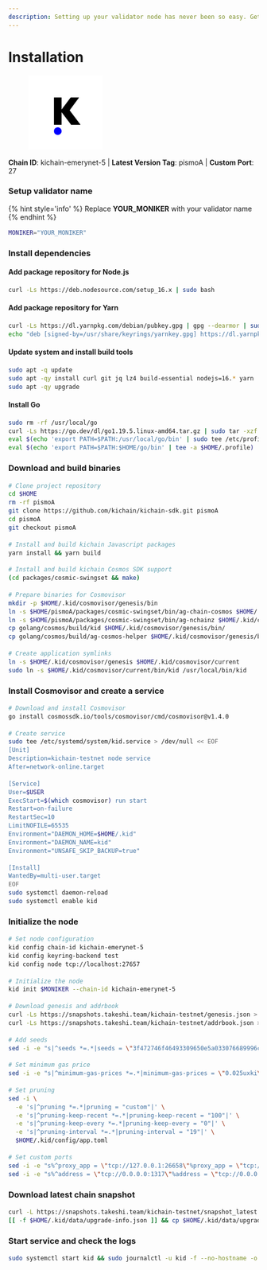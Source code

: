 ```yaml
---
description: Setting up your validator node has never been so easy. Get your validator running in minutes by following step by step instructions.
---
```


# Installation

<figure><img src="https://github.com/takeshi-val/Logo/raw/main/kichain.png" width="150" alt=""><figcaption></figcaption></figure>

**Chain ID**: kichain-emerynet-5 | **Latest Version Tag**: pismoA | **Custom Port**: 27

### Setup validator name

{% hint style='info' %}
Replace **YOUR_MONIKER** with your validator name
{% endhint %}

```bash
MONIKER="YOUR_MONIKER"
```

### Install dependencies

#### Add package repository for Node.js

```bash
curl -Ls https://deb.nodesource.com/setup_16.x | sudo bash
```

#### Add package repository for Yarn

```bash
curl -Ls https://dl.yarnpkg.com/debian/pubkey.gpg | gpg --dearmor | sudo tee /usr/share/keyrings/yarnkey.gpg >/dev/null
echo "deb [signed-by=/usr/share/keyrings/yarnkey.gpg] https://dl.yarnpkg.com/debian stable main" | sudo tee /etc/apt/sources.list.d/yarn.list
```

#### Update system and install build tools

```bash
sudo apt -q update
sudo apt -qy install curl git jq lz4 build-essential nodejs=16.* yarn
sudo apt -qy upgrade
```

#### Install Go

```bash
sudo rm -rf /usr/local/go
curl -Ls https://go.dev/dl/go1.19.5.linux-amd64.tar.gz | sudo tar -xzf - -C /usr/local
eval $(echo 'export PATH=$PATH:/usr/local/go/bin' | sudo tee /etc/profile.d/golang.sh)
eval $(echo 'export PATH=$PATH:$HOME/go/bin' | tee -a $HOME/.profile)
```

### Download and build binaries

```bash
# Clone project repository
cd $HOME
rm -rf pismoA
git clone https://github.com/kichain/kichain-sdk.git pismoA
cd pismoA
git checkout pismoA

# Install and build kichain Javascript packages
yarn install && yarn build

# Install and build kichain Cosmos SDK support
(cd packages/cosmic-swingset && make)

# Prepare binaries for Cosmovisor
mkdir -p $HOME/.kid/cosmovisor/genesis/bin
ln -s $HOME/pismoA/packages/cosmic-swingset/bin/ag-chain-cosmos $HOME/.kid/cosmovisor/genesis/bin/ag-chain-cosmos
ln -s $HOME/pismoA/packages/cosmic-swingset/bin/ag-nchainz $HOME/.kid/cosmovisor/genesis/bin/ag-nchainz
cp golang/cosmos/build/kid $HOME/.kid/cosmovisor/genesis/bin/
cp golang/cosmos/build/ag-cosmos-helper $HOME/.kid/cosmovisor/genesis/bin/

# Create application symlinks
ln -s $HOME/.kid/cosmovisor/genesis $HOME/.kid/cosmovisor/current
sudo ln -s $HOME/.kid/cosmovisor/current/bin/kid /usr/local/bin/kid
```

### Install Cosmovisor and create a service

```bash
# Download and install Cosmovisor
go install cosmossdk.io/tools/cosmovisor/cmd/cosmovisor@v1.4.0

# Create service
sudo tee /etc/systemd/system/kid.service > /dev/null << EOF
[Unit]
Description=kichain-testnet node service
After=network-online.target

[Service]
User=$USER
ExecStart=$(which cosmovisor) run start
Restart=on-failure
RestartSec=10
LimitNOFILE=65535
Environment="DAEMON_HOME=$HOME/.kid"
Environment="DAEMON_NAME=kid"
Environment="UNSAFE_SKIP_BACKUP=true"

[Install]
WantedBy=multi-user.target
EOF
sudo systemctl daemon-reload
sudo systemctl enable kid
```

### Initialize the node

```bash
# Set node configuration
kid config chain-id kichain-emerynet-5
kid config keyring-backend test
kid config node tcp://localhost:27657

# Initialize the node
kid init $MONIKER --chain-id kichain-emerynet-5

# Download genesis and addrbook
curl -Ls https://snapshots.takeshi.team/kichain-testnet/genesis.json > $HOME/.kid/config/genesis.json
curl -Ls https://snapshots.takeshi.team/kichain-testnet/addrbook.json > $HOME/.kid/config/addrbook.json

# Add seeds
sed -i -e "s|^seeds *=.*|seeds = \"3f472746f46493309650e5a033076689996c8881@kichain-testnet.rpc.takeshi.team:27659\"|" $HOME/.kid/config/config.toml

# Set minimum gas price
sed -i -e "s|^minimum-gas-prices *=.*|minimum-gas-prices = \"0.025uxki\"|" $HOME/.kid/config/app.toml

# Set pruning
sed -i \
  -e 's|^pruning *=.*|pruning = "custom"|' \
  -e 's|^pruning-keep-recent *=.*|pruning-keep-recent = "100"|' \
  -e 's|^pruning-keep-every *=.*|pruning-keep-every = "0"|' \
  -e 's|^pruning-interval *=.*|pruning-interval = "19"|' \
  $HOME/.kid/config/app.toml

# Set custom ports
sed -i -e "s%^proxy_app = \"tcp://127.0.0.1:26658\"%proxy_app = \"tcp://127.0.0.1:27658\"%; s%^laddr = \"tcp://127.0.0.1:26657\"%laddr = \"tcp://127.0.0.1:27657\"%; s%^pprof_laddr = \"localhost:6060\"%pprof_laddr = \"localhost:27060\"%; s%^laddr = \"tcp://0.0.0.0:26656\"%laddr = \"tcp://0.0.0.0:27656\"%; s%^prometheus_listen_addr = \":26660\"%prometheus_listen_addr = \":27660\"%" $HOME/.kid/config/config.toml
sed -i -e "s%^address = \"tcp://0.0.0.0:1317\"%address = \"tcp://0.0.0.0:27317\"%; s%^address = \":8080\"%address = \":27080\"%; s%^address = \"0.0.0.0:9090\"%address = \"0.0.0.0:27090\"%; s%^address = \"0.0.0.0:9091\"%address = \"0.0.0.0:27091\"%; s%^address = \"0.0.0.0:8545\"%address = \"0.0.0.0:27545\"%; s%^ws-address = \"0.0.0.0:8546\"%ws-address = \"0.0.0.0:27546\"%" $HOME/.kid/config/app.toml
```

### Download latest chain snapshot

```bash
curl -L https://snapshots.takeshi.team/kichain-testnet/snapshot_latest.tar.lz4 | tar -Ilz4 -xf - -C $HOME/.kid
[[ -f $HOME/.kid/data/upgrade-info.json ]] && cp $HOME/.kid/data/upgrade-info.json $HOME/.kid/cosmovisor/genesis/upgrade-info.json
```

### Start service and check the logs

```bash
sudo systemctl start kid && sudo journalctl -u kid -f --no-hostname -o cat
```
